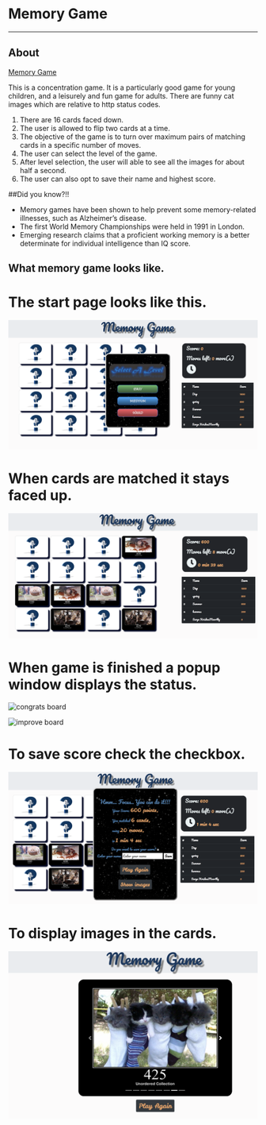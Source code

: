  # **Memory Game**
------------------------------
## About

[Memory Game](http://memory-game-surya.surge.sh/)

This is a concentration game. It is a particularly good game for young children, and a leisurely and fun game for adults. There are funny cat images which are relative to http status codes.

1. There are 16 cards faced down.
2. The user is allowed to flip two cards at a time.
3. The objective of the game is to turn over maximum pairs of matching cards in a specific number of moves.
4. The user can select the level of the game.
5. After level selection, the user will able to see all the images for about half a  second.
6. The user can also opt to save their name and highest score.

##Did you know?!!

- Memory games have been shown to help prevent some memory-related illnesses, such as Alzheimer’s disease.
- The first World Memory Championships were held in 1991 in London.
- Emerging research claims that a proficient working memory is a better determinate for individual intelligence than IQ score.

## What memory game looks like.

# The start page looks like this.

![start page](./assets/memoryGame-start-page.png)

# When cards are matched it stays faced up.

![matched cards](./assets/memoryGame-cards-flip-up.png)

# When game is finished a popup window displays the status.

![congrats board](./assets/memoryGame-cards-popup-window-1.png)

![improve board](./assets/memoryGame-cards-popup-window-2.png)

# To save score check the checkbox.

![save score](./assets/memoryGame-save-score.png)

# To display images in the cards.

![display images](./assets/memoryGame-slideshow.png)
